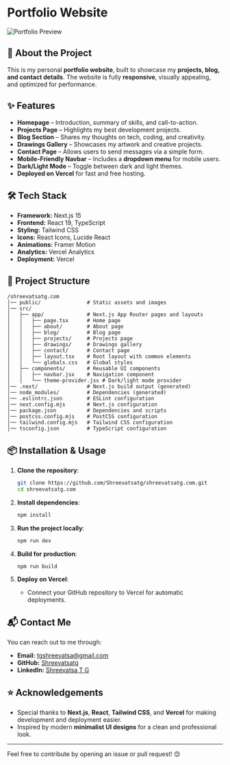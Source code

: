 # Portfolio Website

![Portfolio Preview](https://your-website-preview-link.com)

## 🚀 About the Project

This is my personal **portfolio website**, built to showcase my **projects, blog, and contact details**. The website is fully **responsive**, visually appealing, and optimized for performance.

## ✨ Features

- **Homepage** – Introduction, summary of skills, and call-to-action.
- **Projects Page** – Highlights my best development projects.
- **Blog Section** – Shares my thoughts on tech, coding, and creativity.
- **Drawings Gallery** – Showcases my artwork and creative projects.
- **Contact Page** – Allows users to send messages via a simple form.
- **Mobile-Friendly Navbar** – Includes a **dropdown menu** for mobile users.
- **Dark/Light Mode** – Toggle between dark and light themes.
- **Deployed on Vercel** for fast and free hosting.

## 🛠 Tech Stack

- **Framework:** Next.js 15
- **Frontend:** React 19, TypeScript
- **Styling:** Tailwind CSS
- **Icons:** React Icons, Lucide React
- **Animations:** Framer Motion
- **Analytics:** Vercel Analytics
- **Deployment:** Vercel

## 📂 Project Structure

```
/shreevatsatg.com
│── public/               # Static assets and images
│── src/
│   ├── app/              # Next.js App Router pages and layouts
│   │   ├── page.tsx      # Home page
│   │   ├── about/        # About page
│   │   ├── blog/         # Blog page
│   │   ├── projects/     # Projects page
│   │   ├── drawings/     # Drawings gallery
│   │   ├── contact/      # Contact page
│   │   ├── layout.tsx    # Root layout with common elements
│   │   └── globals.css   # Global styles
│   ├── components/       # Reusable UI components
│   │   ├── navbar.jsx    # Navigation component
│   │   └── theme-provider.jsx # Dark/light mode provider
│── .next/                # Next.js build output (generated)
│── node_modules/         # Dependencies (generated)
│── .eslintrc.json        # ESLint configuration
│── next.config.mjs       # Next.js configuration
│── package.json          # Dependencies and scripts
│── postcss.config.mjs    # PostCSS configuration
│── tailwind.config.mjs   # Tailwind CSS configuration
│── tsconfig.json         # TypeScript configuration
```

## 📦 Installation & Usage

1. **Clone the repository**:

   ```sh
   git clone https://github.com/Shreevatsatg/shreevatsatg.com.git
   cd shreevatsatg.com
   ```

2. **Install dependencies**:

   ```sh
   npm install
   ```

3. **Run the project locally**:

   ```sh
   npm run dev
   ```

4. **Build for production**:

   ```sh
   npm run build
   ```

5. **Deploy on Vercel**:
   - Connect your GitHub repository to Vercel for automatic deployments.

## 📬 Contact Me

You can reach out to me through:

- **Email:** [tgshreevatsa@gmail.com](mailto:tgshreevatsa@gmail.com)
- **GitHub:** [Shreevatsatg](https://github.com/Shreevatsatg)
- **LinkedIn:** [Shreevatsa T G](https://linkedin.com/in/shreevatsa-t-g-7b6509314)

## ⭐️ Acknowledgements

- Special thanks to **Next.js**, **React**, **Tailwind CSS**, and **Vercel** for making development and deployment easier.
- Inspired by modern **minimalist UI designs** for a clean and professional look.

---

Feel free to contribute by opening an issue or pull request! 😊
